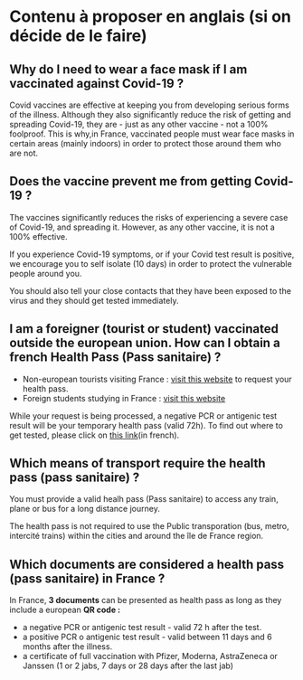 
# Contenu à proposer en anglais (si on décide de le faire)

## Why do I need to wear a face mask if I am vaccinated against Covid-19 ?

Covid vaccines are effective at keeping you from developing serious forms of the illness. Although they also significantly reduce the risk of getting and spreading Covid-19, they are - just as any other vaccine - not a 100% foolproof. This is why,in France, vaccinated people must wear face masks in certain areas (mainly indoors) in order to protect those around them who are not.

## Does the vaccine prevent me from getting Covid-19 ?

The vaccines significantly reduces the risks of experiencing a severe case of Covid-19, and spreading it.
However, as any other vaccine, it is not a 100% effective.

If you experience Covid-19 symptoms, or if your Covid test result is positive, we encourage you to self isolate (10 days) in order to protect the vulnerable people around you.

You should also tell your close contacts that they have been exposed to the virus and they should get tested immediately.

## I am a foreigner (tourist or student) vaccinated outside the european union.  How can I obtain a french Health Pass (Pass sanitaire) ?

* Non-european tourists visiting France : [visit this website](https://www.demarches-simplifiees.fr/commencer/passe-sanitaire-etrangers) to request your health pass.
* Foreign students studying in France : [visit this website](https://www.demarches-simplifiees.fr/commencer/passe-sanitaire-etudiants)

While your request is being processed, a negative PCR or antigenic test result will be your temporary health pass (valid 72h). To find out where to get tested, please click on [this link](https://www.sante.fr/cf/centres-depistage-covid.html)(in french).

## Which means of transport require the health pass (pass sanitaire) ?

You must provide a valid healh pass (Pass sanitaire) to access any train, plane or bus for a long distance journey.

The health pass is not required to use the Public transporation (bus, metro, intercité trains) within the cities and around the île de France region.

## Which documents are considered a health pass (pass sanitaire) in France ?

In France, **3 documents** can be presented as health pass as long as they include a european **QR code :**

   * a negative PCR or antigenic test result - valid 72 h after the test.
   * a positive PCR o antigenic test result - valid between 11 days and 6 months after the illness.
   * a certificate of full vaccination with Pfizer, Moderna, AstraZeneca or Janssen (1 or 2 jabs, 7 days or 28 days after the last jab)

